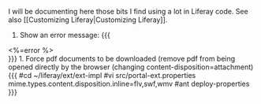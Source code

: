 I will be documenting here those bits I find using a lot in Liferay code. See also [[Customizing Liferay|Customizing Liferay]].

 1. Show an error message:
 {{{
<div class="portlet-msg-error"><%=error %></div>
 }}}
 1. Force pdf documents to be downloaded (remove pdf from being opened directly by the browser (changing content-disposition=attachment)
 {{{
#cd ~/liferay/ext/ext-impl
#vi src/portal-ext.properties
mime.types.content.disposition.inline=flv,swf,wmv
#ant deploy-properties
 }}}